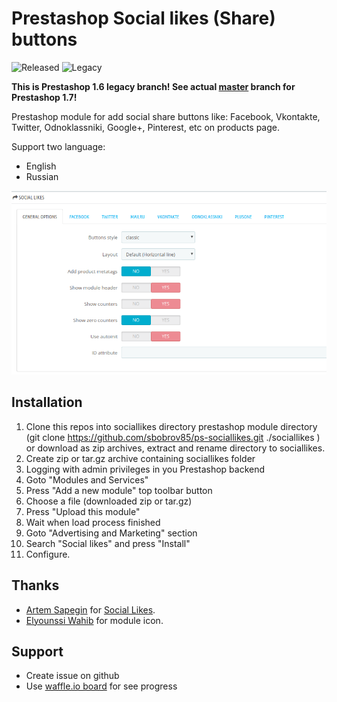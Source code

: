 # Prestashop Social likes (Share) buttons

![Released](https://img.shields.io/badge/status-released-green.svg) ![Legacy](https://img.shields.io/badge/status-legacy-yellow.svg)

**This is Prestashop 1.6 legacy branch! See actual [master](https://github.com/sbobrov85/sociallikes/tree/master) branch for Prestashop 1.7!**

Prestashop module for add social share buttons like: Facebook, Vkontakte, Twitter, Odnoklassniki, Google+, Pinterest, etc on products page.

Support two language:

* English
* Russian

![](https://github.com/sbobrov85/ps-sociallikes/blob/master/sociallikes.jpg)

## Installation

1. Clone this repos into sociallikes directory prestashop module directory (git clone https://github.com/sbobrov85/ps-sociallikes.git ./sociallikes )
or download as zip archives, extract and rename directory to sociallikes.
1. Create zip or tar.gz archive containing sociallikes folder
1. Logging with admin privileges in you Prestashop backend
1. Goto "Modules and Services"
1. Press "Add a new module" top toolbar button
1. Choose a file (downloaded zip or tar.gz)
1. Press "Upload this module"
1. Wait when load process finished
1. Goto "Advertising and Marketing" section
1. Search "Social likes" and press "Install"
1. Configure.

## Thanks

* [Artem Sapegin](https://github.com/sapegin) for [Social Likes](https://github.com/sapegin/social-likes/).
* [Elyounssi Wahib](https://www.iconfinder.com/Wahib) for module icon.

## Support

* Create issue on github
* Use [waffle.io board](https://waffle.io/sbobrov85/ps-sociallikes) for see progress
